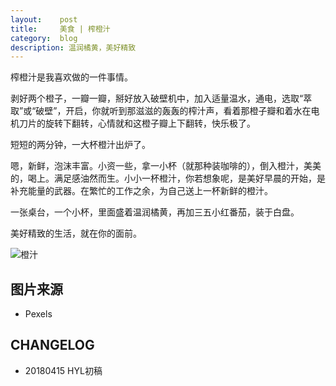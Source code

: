 ```yaml
---
layout:    post
title:     美食 | 榨橙汁
category:  blog
description: 温润橘黄，美好精致
---
```




榨橙汁是我喜欢做的一件事情。
  
剥好两个橙子，一瓣一瓣，掰好放入破壁机中，加入适量温水，通电，选取“萃取”或“破壁”，开启，你就听到那滋滋的轰轰的榨汁声，看着那橙子瓣和着水在电机刀片的旋转下翻转，心情就和这橙子瓣上下翻转，快乐极了。
  
短短的两分钟，一大杯橙汁出炉了。
  
嗯，新鲜，泡沫丰富。小资一些，拿一小杯（就那种装咖啡的），倒入橙汁，美美的，喝上。满足感油然而生。小小一杯橙汁，你若想象呢，是美好早晨的开始，是补充能量的武器。在繁忙的工作之余，为自己送上一杯新鲜的橙汁。

一张桌台，一个小杯，里面盛着温润橘黄，再加三五小红番茄，装于白盘。 
 
美好精致的生活，就在你的面前。

![橙汁](https://images.pexels.com/photos/2994/healthy-fruits-morning-kitchen.jpg?cs=srgb&dl=fresh-fruits-health-2994.jpg&fm=jpg)

## 图片来源

- Pexels
 
## CHANGELOG
 
 - 20180415 HYL初稿
